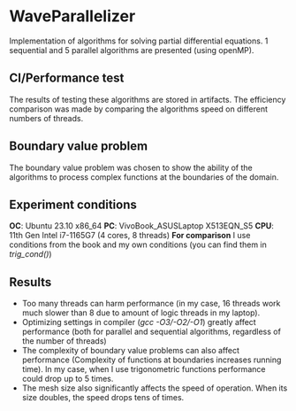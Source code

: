 # WaveParallelizer
Implementation of algorithms for solving partial differential equations. 1 sequential and 5 parallel algorithms are presented (using openMP).
## CI/Performance test
The results of testing these algorithms are stored in artifacts. The efficiency comparison was made by comparing the algorithms speed on different numbers of threads.
## Boundary value problem
The boundary value problem was chosen to show the ability of the algorithms to process complex functions at the boundaries of the domain.
## Experiment conditions
**OC**: Ubuntu 23.10 x86_64
**PC**: VivoBook_ASUSLaptop X513EQN_S5
**CPU**: 11th Gen Intel i7-1165G7 (4 cores, 8 threads)
**For comparison** I use conditions from the book and my own conditions (you can find them in *trig_cond()*) 
## Results
- Too many threads can harm performance (in my case, 16 threads work much slower than 8 due to amount of logic threads in my laptop).
- Optimizing settings in compiler (*gcc -O3/-O2/-O1*) greatly affect performance (both for parallel and sequential algorithms, regardless of the number of threads)
- The complexity of boundary value problems can also affect performance (Complexity of functions at boundaries increases running time). In my case, when I use trigonometric functions performance could drop up to 5 times.
- The mesh size also significantly affects the speed of operation. When its size doubles, the speed drops tens of times.
